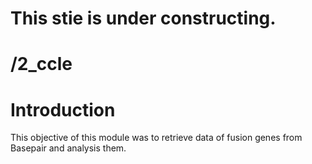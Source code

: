 # This stie is under constructing.
# /2_ccle
# Introduction
This objective of this module was to retrieve data of fusion genes from Basepair and analysis them.


